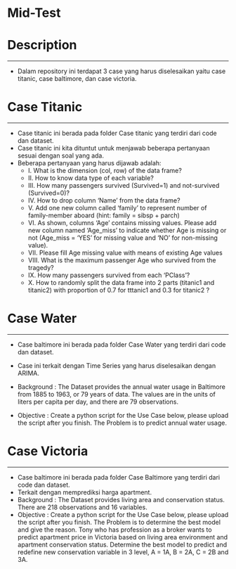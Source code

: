 # Mid-Test

# Description
-------------------------------------------------------------------------------------------------------
- Dalam repository ini terdapat 3 case yang harus diselesaikan yaitu case titanic, case baltimore, dan case victoria.

# Case Titanic
-------------------------------------------------------------------------------------------------------
- Case titanic ini berada pada folder Case titanic yang terdiri dari code dan dataset.
- Case titanic ini kita dituntut untuk menjawab beberapa pertanyaan sesuai dengan soal yang ada.
- Beberapa pertanyaan yang harus dijawab adalah:
  - I. What is the dimension (col, row) of the data frame?
  - II. How to know data type of each variable?
  - III. How many passengers survived (Survived=1) and not-survived (Survived=0)?
  - IV. How to drop column ‘Name’ from the data frame?
  - V. Add one new column called ‘family’ to represent number of family-member aboard (hint: family = sibsp + parch)
  - VI. As shown, columns ‘Age’ contains missing values. Please add new column named ‘Age_miss’ to indicate whether Age is missing or not (Age_miss = ‘YES’ for missing value and ‘NO’ for non-missing value).
  - VII. Please fill Age missing value with means of existing Age values
  - VIII. What is the maximum passenger Age who survived from the tragedy?
  - IX. How many passengers survived from each ‘PClass’?
  - X. How to randomly split the data frame into 2 parts (titanic1 and titanic2) with proportion of 0.7 for tttanic1 and 0.3 for titanic2 ?

# Case Water
-------------------------------------------------------------------------------------------------------
- Case baltimore ini berada pada folder Case Water yang terdiri dari code dan dataset.
- Case ini terkait dengan Time Series yang harus diselesaikan dengan ARIMA.

 - Background : The Dataset provides the annual water usage in Baltimore from 1885 to 1963, or 79 years of data. The values are in the units of liters per capita per day, and there are 79 observations.
 - Objective : Create a python script for the Use Case below, please upload the script after you finish. The Problem is to predict annual water usage.

# Case Victoria
-------------------------------------------------------------------------------------------------------
- Case baltimore ini berada pada folder Case Baltimore yang terdiri dari code dan dataset.
- Terkait dengan memprediksi harga apartment.
- Background : The Dataset provides living area and conservation status. There are 218 observations and 16 variables.
- Objective : Create a python script for the Use Case below, please upload the script after you finish. The Problem is to determine the best model and give the reason. Tony who has profession as a broker wants to predict apartment price in Victoria based on living area environment and apartment conservation status. Determine the best model to predict and redefine new conservation variable in 3 level, A = 1A, B = 2A, C = 2B and 3A.
